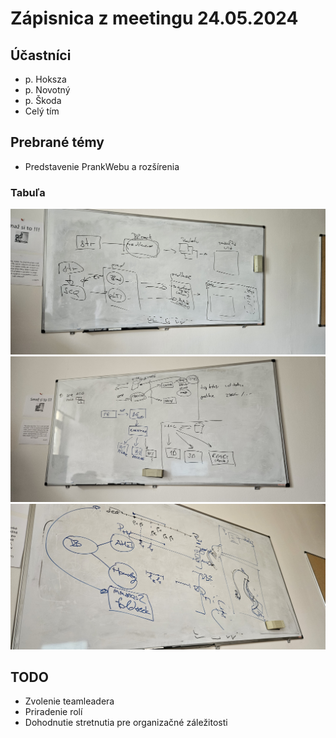 # Zápisnica z meetingu 24.05.2024

## Účastníci

- p. Hoksza
- p. Novotný
- p. Škoda
- Celý tím

## Prebrané témy

- Predstavenie PrankWebu a rozšírenia

### Tabuľa

![Project pipeline](photos/pipeline.jpg)
![Architecture](photos/architecture.jpg)
![Structures DBa](photos/db.jpg)

## TODO

- Zvolenie teamleadera 
- Priradenie rolí
- Dohodnutie stretnutia pre organizačné záležitosti